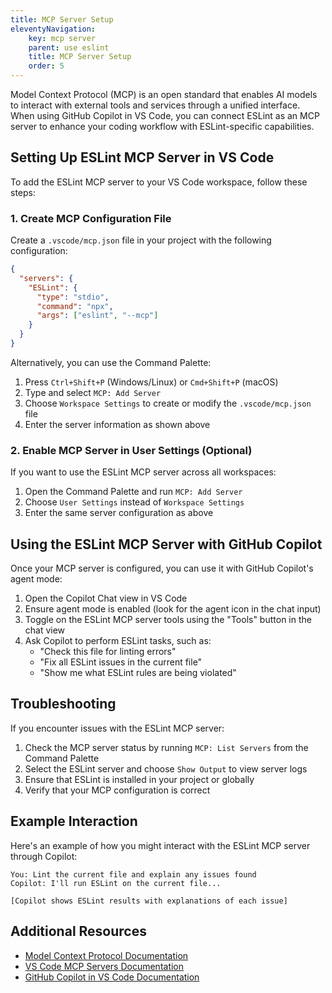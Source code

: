 ```yaml
---
title: MCP Server Setup
eleventyNavigation:
    key: mcp server
    parent: use eslint
    title: MCP Server Setup
    order: 5
---
```


Model Context Protocol (MCP) is an open standard that enables AI models to interact with external tools and services through a unified interface. When using GitHub Copilot in VS Code, you can connect ESLint as an MCP server to enhance your coding workflow with ESLint-specific capabilities.

## Setting Up ESLint MCP Server in VS Code

To add the ESLint MCP server to your VS Code workspace, follow these steps:

### 1. Create MCP Configuration File

Create a `.vscode/mcp.json` file in your project with the following configuration:

```json
{
  "servers": {
    "ESLint": {
      "type": "stdio",
      "command": "npx",
      "args": ["eslint", "--mcp"]
    }
  }
}
```

Alternatively, you can use the Command Palette:

1. Press `Ctrl+Shift+P` (Windows/Linux) or `Cmd+Shift+P` (macOS)
2. Type and select `MCP: Add Server`
3. Choose `Workspace Settings` to create or modify the `.vscode/mcp.json` file
4. Enter the server information as shown above

### 2. Enable MCP Server in User Settings (Optional)

If you want to use the ESLint MCP server across all workspaces:

1. Open the Command Palette and run `MCP: Add Server`
2. Choose `User Settings` instead of `Workspace Settings`
3. Enter the same server configuration as above

## Using the ESLint MCP Server with GitHub Copilot

Once your MCP server is configured, you can use it with GitHub Copilot's agent mode:

1. Open the Copilot Chat view in VS Code
2. Ensure agent mode is enabled (look for the agent icon in the chat input)
3. Toggle on the ESLint MCP server tools using the "Tools" button in the chat view
4. Ask Copilot to perform ESLint tasks, such as:
   - "Check this file for linting errors"
   - "Fix all ESLint issues in the current file"
   - "Show me what ESLint rules are being violated"

## Troubleshooting

If you encounter issues with the ESLint MCP server:

1. Check the MCP server status by running `MCP: List Servers` from the Command Palette
2. Select the ESLint server and choose `Show Output` to view server logs
3. Ensure that ESLint is installed in your project or globally
4. Verify that your MCP configuration is correct

## Example Interaction

Here's an example of how you might interact with the ESLint MCP server through Copilot:

```text
You: Lint the current file and explain any issues found
Copilot: I'll run ESLint on the current file...

[Copilot shows ESLint results with explanations of each issue]
```

## Additional Resources

- [Model Context Protocol Documentation](https://github.com/microsoft/mcp)
- [VS Code MCP Servers Documentation](https://code.visualstudio.com/docs/copilot/chat/mcp-servers)
- [GitHub Copilot in VS Code Documentation](https://code.visualstudio.com/docs/copilot/copilot-chat)
